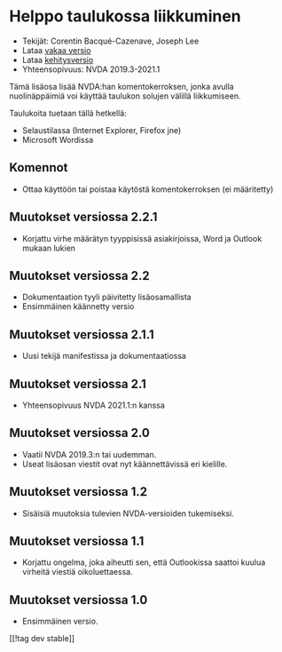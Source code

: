 # Helppo taulukossa liikkuminen #

* Tekijät: Corentin Bacqué-Cazenave, Joseph Lee
* Lataa [vakaa versio][1]
* Lataa [kehitysversio][2]
* Yhteensopivuus: NVDA 2019.3-2021.1

Tämä lisäosa lisää  NVDA:han komentokerroksen, jonka avulla nuolinäppäimiä
voi käyttää taulukon solujen välillä liikkumiseen.

Taulukoita tuetaan tällä hetkellä:

* Selaustilassa (Internet Explorer, Firefox jne)
* Microsoft Wordissa

## Komennot

* Ottaa käyttöön tai poistaa käytöstä komentokerroksen (ei määritetty)

## Muutokset versiossa 2.2.1

* Korjattu virhe  määrätyn tyyppisissä asiakirjoissa, Word ja Outlook mukaan
  lukien

## Muutokset versiossa 2.2

* Dokumentaation tyyli päivitetty lisäosamallista
* Ensimmäinen käännetty versio

## Muutokset versiossa 2.1.1

* Uusi tekijä manifestissa ja dokumentaatiossa

## Muutokset versiossa 2.1

* Yhteensopivuus NVDA 2021.1:n kanssa

## Muutokset versiossa 2.0

* Vaatii NVDA 2019.3:n tai uudemman.
* Useat lisäosan viestit ovat nyt käännettävissä eri kielille.

## Muutokset versiossa 1.2

* Sisäisiä muutoksia tulevien NVDA-versioiden tukemiseksi.

## Muutokset versiossa 1.1

* Korjattu ongelma, joka aiheutti sen, että Outlookissa saattoi kuulua
  virheitä viestiä oikoluettaessa.

## Muutokset versiossa 1.0

*   Ensimmäinen versio.

[[!tag dev stable]]

[1]: https://addons.nvda-project.org/files/get.php?file=etn

[2]: https://addons.nvda-project.org/files/get.php?file=etn-dev
